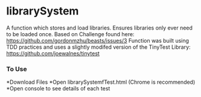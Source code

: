 # librarySystem
A function which stores and load libraries. Ensures libraries only ever need to be loaded once.
Based on Challenge found here: https://github.com/gordonmzhu/beasts/issues/3
Function was built using TDD practices and uses a slightly modifed version of the TinyTest Library: https://github.com/joewalnes/tinytest


### To Use

*Download Files
*Open librarySystemfTest.html (Chrome is recommended)
*Open console to see details of each test

